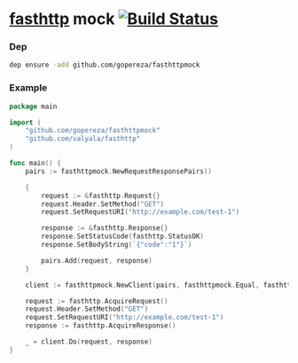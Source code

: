 # [fasthttp](https://github.com/valyala/fasthttp) mock [![Build Status](https://travis-ci.org/gopereza/fasthttpmock.svg?branch=master)](https://travis-ci.org/gopereza/fasthttpmock)

### Dep
```bash
dep ensure -add github.com/gopereza/fasthttpmock
```

### Example
```go
package main

import (
	"github.com/gopereza/fasthttpmock"
	"github.com/valyala/fasthttp"
)

func main() {
	pairs := fasthttpmock.NewRequestResponsePairs()

	{
		request := &fasthttp.Request{}
		request.Header.SetMethod("GET")
		request.SetRequestURI("http://example.com/test-1")

		response := &fasthttp.Response{}
		response.SetStatusCode(fasthttp.StatusOK)
		response.SetBodyString(`{"code":"1"}`)

		pairs.Add(request, response)
	}

	client := fasthttpmock.NewClient(pairs, fasthttpmock.Equal, fasthttpmock.Copy)

    request := fasthttp.AcquireRequest()
    request.Header.SetMethod("GET")
    request.SetRequestURI("http://example.com/test-1")
    response := fasthttp.AcquireResponse()

    _ = client.Do(request, response)
}
```